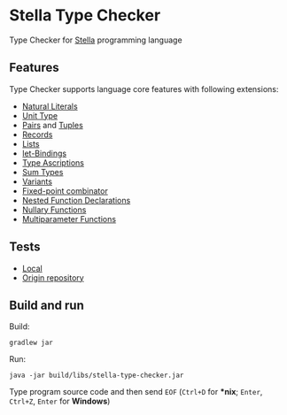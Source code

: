 # Stella Type Checker

Type Checker for [Stella](https://fizruk.github.io/stella/) programming language

## Features

Type Checker supports language core features with following extensions:
* [Natural Literals](https://fizruk.github.io/stella/site/extensions/syntax/#natural-literals)
* [Unit Type](https://fizruk.github.io/stella/site/extensions/simple-types/#unit-type)
* [Pairs](https://fizruk.github.io/stella/site/extensions/simple-types/#pairs) and [Tuples](https://fizruk.github.io/stella/site/extensions/simple-types/#tuples)
* [Records](https://fizruk.github.io/stella/site/extensions/simple-types/#records)
* [Lists](https://fizruk.github.io/stella/site/extensions/simple-types/#lists)
* [let-Bindings](https://fizruk.github.io/stella/site/extensions/syntax/#let-bindings)
* [Type Ascriptions](https://fizruk.github.io/stella/site/extensions/simple-types/#type-ascriptions)
* [Sum Types](https://fizruk.github.io/stella/site/extensions/simple-types/#sum-types)
* [Variants](https://fizruk.github.io/stella/site/extensions/simple-types/#variants)
* [Fixed-point combinator](https://fizruk.github.io/stella/site/extensions/syntax/#primitive-recursion-loops)
* [Nested Function Declarations](https://fizruk.github.io/stella/site/extensions/syntax/#nested-function-declarations)
* [Nullary Functions](https://fizruk.github.io/stella/site/extensions/syntax/#nullary-functions)
* [Multiparameter Functions](https://fizruk.github.io/stella/site/extensions/syntax/#multiparameter-functions)

## Tests
* [Local](https://github.com/ArtemUntila/stella-type-checker/tree/master/src/test/resources)
* [Origin repository](https://github.com/AbsoluteNikola/stella-tests)

## Build and run

Build:

`gradlew jar`

Run:

`java -jar build/libs/stella-type-checker.jar`

Type program source code and then send `EOF` (`Ctrl+D` for **\*nix**; `Enter`, `Ctrl+Z`, `Enter` for **Windows**)